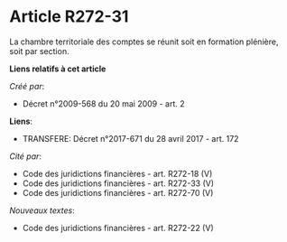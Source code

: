 # Article R272-31

La chambre territoriale des comptes se réunit soit en formation plénière, soit par section.

**Liens relatifs à cet article**

_Créé par_:

  - Décret n°2009-568 du 20 mai 2009 - art. 2

**Liens**:

  - TRANSFERE: Décret n°2017-671 du 28 avril 2017 - art. 172

_Cité par_:

  - Code des juridictions financières - art. R272-18 (V)
  - Code des juridictions financières - art. R272-33 (V)
  - Code des juridictions financières - art. R272-70 (V)

_Nouveaux textes_:

  - Code des juridictions financières - art. R272-22 (V)
